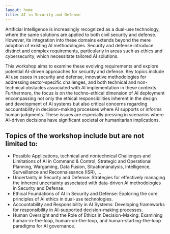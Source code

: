 ```yaml
---
layout: home
title: AI in Security and Defense
---
```


Artificial Intelligence is increasingly recognized as a dual-use technology, where the same solutions are applied to both civil security and defense. However, its integration into these domains extends beyond the mere adoption of existing AI methodologies. Security and defense introduce distinct and complex requirements, particularly in areas such as ethics and cybersecurity, which necessitate tailored AI solutions.

This workshop aims to examine these evolving requirements and explore potential AI-driven approaches for security and defense. Key topics include AI use cases in security and defense, innovative methodologies for addressing sector-specific challenges, and both technical and non-technical obstacles associated with AI implementation in these contexts. Furthermore, the focus is on the techno-ethical dimension of AI deployment encompassing not only the ethical responsibilities inherent in the design and development of AI systems but also critical concerns regarding accountability in decision-making processes where AI supports or informs human judgments. These issues are especially pressing in scenarios where AI-driven decisions have significant societal or humanitarian implications.

## Topics of the workshop include but are not limited to:

- Possible Applications, technical and nontechnical Challenges and Limitations of AI in Command & Control, Strategic and Operational Planning, Wargaming, Data Fusion, Situationanalysis, Intelligence, Surveillance and Reconnaissance (ISR), ...
- Uncertainty in Security and Defense: Strategies for effectively managing the inherent uncertainty associated with data-driven AI methodologies in Security and Defense.
- Ethical Foundations of AI in Security and Defense: Exploring the core principles of AI ethics in dual-use technologies.
- Accountability and Responsibility in AI Systems: Developing frameworks for responsibility in AI-supported decision-making processes.
- Human Oversight and the Role of Ethics in Decision-Making: Examining human-in-the-loop, human-on-the-loop, and human-starting-the-loop paradigms for AI governance.
